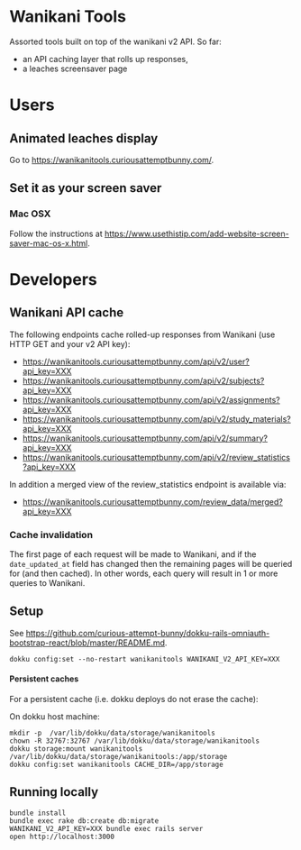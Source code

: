 # Wanikani Tools

Assorted tools built on top of the wanikani v2 API. So far:

* an API caching layer that rolls up responses,
* a leaches screensaver page

# Users

## Animated leaches display

Go to https://wanikanitools.curiousattemptbunny.com/.

## Set it as your screen saver

### Mac OSX

Follow the instructions at https://www.usethistip.com/add-website-screen-saver-mac-os-x.html.

# Developers

## Wanikani API cache

The following endpoints cache rolled-up responses from Wanikani (use HTTP GET and your v2 API key):

* https://wanikanitools.curiousattemptbunny.com/api/v2/user?api_key=XXX
* https://wanikanitools.curiousattemptbunny.com/api/v2/subjects?api_key=XXX
* https://wanikanitools.curiousattemptbunny.com/api/v2/assignments?api_key=XXX
* https://wanikanitools.curiousattemptbunny.com/api/v2/study_materials?api_key=XXX
* https://wanikanitools.curiousattemptbunny.com/api/v2/summary?api_key=XXX
* https://wanikanitools.curiousattemptbunny.com/api/v2/review_statistics?api_key=XXX

In addition a merged view of the review_statistics endpoint is available via:

* https://wanikanitools.curiousattemptbunny.com/review_data/merged?api_key=XXX

### Cache invalidation

The first page of each request will be made to Wanikani, and if the `date_updated_at` field has changed then the remaining pages will be queried for (and then cached). In other words, each query will result in 1 or more queries to Wanikani.

## Setup

See https://github.com/curious-attempt-bunny/dokku-rails-omniauth-bootstrap-react/blob/master/README.md.

    dokku config:set --no-restart wanikanitools WANIKANI_V2_API_KEY=XXX

#### Persistent caches

For a persistent cache (i.e. dokku deploys do not erase the cache):

On dokku host machine:

    mkdir -p  /var/lib/dokku/data/storage/wanikanitools
    chown -R 32767:32767 /var/lib/dokku/data/storage/wanikanitools
    dokku storage:mount wanikanitools /var/lib/dokku/data/storage/wanikanitools:/app/storage
    dokku config:set wanikanitools CACHE_DIR=/app/storage

## Running locally

    bundle install
    bundle exec rake db:create db:migrate
    WANIKANI_V2_API_KEY=XXX bundle exec rails server
    open http://localhost:3000
